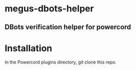 # megus-dbots-helper
## DBots verification helper for powercord

# Installation

In the Powercord plugins directory, git clone this repo.

